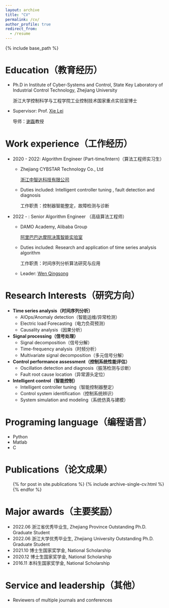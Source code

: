 ```yaml
---
layout: archive
title: "CV"
permalink: /cv/
author_profile: true
redirect_from:
  - /resume
---
```


{% include base_path %}

Education（教育经历）
======
<!-- * B.S. in North China Electric Power Uni, GitHub University, 2012
* M.S. in Jekyll, GitHub University, 2014 -->
* Ph.D in Institute of Cyber-Systems and Control, State Key Laboratory of Industrial Control Technology, Zhejiang University

  浙江大学控制科学与工程学院工业控制技术国家重点实验室博士
  
* Supervisor: Prof. [Xie Lei](https://person.zju.edu.cn/leigh/0.html)

  导师：[谢磊](https://person.zju.edu.cn/leigh/0.html)教授

Work experience（工作经历）
======
* 2020 - 2022: Algorithm Engineer (Part-time/Intern)（算法工程师实习生）
  * Zhejiang CYBSTAR Technology Co., Ltd 
  
    [浙江中智达科技有限公司](http://www.cybstar.com/)
    
  * Duties included: Intelligent controller tuning , fault detection and diagnosis 
  
    工作职责：控制器智能整定，故障检测与诊断

* 2022 - : Senior Algorithm Engineer （高级算法工程师）
  * DAMO Academy, Alibaba Group
  
    [阿里巴巴达摩院决策智能实验室](https://damo.alibaba.com/labs/decision-intelligence) 
    
  * Duties included: Research and application of time series analysis algorithm 
  
    工作职责：时间序列分析算法研究与应用
    
  * Leader: [Wen Qingsong](https://sites.google.com/site/qingsongwen8/)
  
Research Interests（研究方向）
======
* **Time series analysis（时间序列分析）**
  * AIOps/Anomaly detection（智能运维/异常检测）
  * Electric load Forecasting（电力负荷预测）
  * Causality analysis（因果分析）
* **Signal processing（信号处理）**
  * Signal decomposition（信号分解）
  * Time-frequency analysis（时频分析）
  * Multivariate signal decomposition（多元信号分解）
* **Control performance assessment（控制系统性能评估）**
  * Oscillation detection and diagnosis（振荡检测与诊断）
  * Fault root cause location（异常源头定位）
* **Intelligent control（智能控制）**
  * Intelligent controller tuning（智能控制器整定）
  * Control system identification（控制系统辨识）
  * System simulation and modeling（系统仿真与建模）

Programing language（编程语言）
======
* Python
* Matlab
* C

Publications（论文成果）
======
  <ul>{% for post in site.publications %}
    {% include archive-single-cv.html %}
  {% endfor %}</ul>
  
<!-- Talks
======
  <ul>{% for post in site.talks %}
    {% include archive-single-talk-cv.html %}
  {% endfor %}</ul>
  
Teaching
======
  <ul>{% for post in site.teaching %}
    {% include archive-single-cv.html %}
  {% endfor %}</ul> -->
  
Major awards（主要奖励）
======
* 2022.06 浙江省优秀毕业生, Zhejiang Province Outstanding Ph.D. Graduate Student
* 2022.06 浙江大学优秀毕业生, Zhejiang University Outstanding Ph.D. Graduate Student
* 2021.10 博士生国家奖学金, National Scholarship
* 2020.12 博士生国家奖学金, National Scholarship
* 2016.11 本科生国家奖学金, National Scholarship

Service and leadership（其他）
======
* Reviewers of multiple journals and conferences
